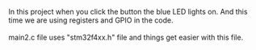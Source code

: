 In this project when you click the button the blue LED lights on. And this time we are using registers and GPIO in the code. <br> <br>
main2.c file uses "stm32f4xx.h" file and things get easier with this file.
